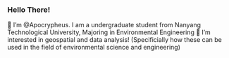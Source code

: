 ### **Hello There!**

👋 I’m @Apocrypheus. I am a undergraduate student from Nanyang Technological University, Majoring in Environmental Engineering
👀 I’m interested in geospatial and data analysis! (Specificially how these can be used in the field of environmental science and engineering)

<!---
Apocrypheus/Apocrypheus is a ✨ special ✨ repository because its `README.md` (this file) appears on your GitHub profile.
You can click the Preview link to take a look at your changes.
--->
